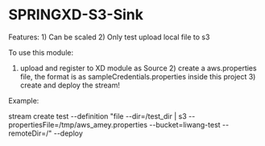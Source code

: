 # SPRINGXD-S3-Sink

Features: 1) Can be scaled 2) Only test upload local file to s3

To use this module:

1) upload and register to XD module as Source 2) create a aws.properties file, the format is as sampleCredentials.properties inside this project 3) create and deploy the stream!

Example:

stream create test --definition "file --dir=/test_dir | s3 --propertiesFile=/tmp/aws_amey.properties --bucket=liwang-test --remoteDir=/" --deploy

